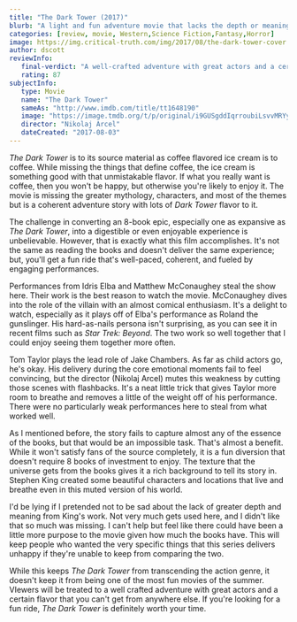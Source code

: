 ```yaml
---
title: "The Dark Tower (2017)"
blurb: "A light and fun adventure movie that lacks the depth or meaning of the novels."
categories: [review, movie, Western,Science Fiction,Fantasy,Horror]
image: https://img.critical-truth.com/img/2017/08/the-dark-tower-cover.jpg
author: dscott
reviewInfo:
   final-verdict: "A well-crafted adventure with great actors and a certain flavor that you can't get from anywhere else."
   rating: 87
subjectInfo:
   type: Movie
   name: "The Dark Tower"
   sameAs: "http://www.imdb.com/title/tt1648190"
   image: "https://image.tmdb.org/t/p/original/i9GUSgddIqrroubiLsvvMRYyRy0.jpg"
   director: "Nikolaj Arcel"
   dateCreated: "2017-08-03"
---
```



*The Dark Tower* is to its source material as coffee flavored ice cream is to coffee. While missing the things that define coffee, the ice cream is something good with that unmistakable flavor. If what you really want is coffee, then you won't be happy, but otherwise you're likely to enjoy it. The movie is missing the greater mythology, characters, and most of the themes but is a coherent adventure story with lots of *Dark Tower* flavor to it.

The challenge in converting an 8-book epic, especially one as expansive as *The Dark Tower*, into a digestible or even enjoyable experience is unbelievable. However, that is exactly what this film accomplishes. It's not the same as reading the books and doesn't deliver the same experience; but, you'll get a fun ride that's well-paced, coherent, and fueled by engaging performances.

Performances from Idris Elba and  Matthew McConaughey steal the show here. Their work is the best reason to watch the movie. McConaughey dives into the role of the villain with an almost comical enthusiasm. It's a delight to watch, especially as it plays off of Elba's performance as Roland the gunslinger. His hard-as-nails persona isn't surprising, as you can see it in recent films such as *Star Trek: Beyond*. The two work so well together that I could enjoy seeing them together more often.

Tom Taylor plays the lead role of Jake Chambers. As far as child actors go, he's okay. His delivery during the core emotional moments fail to feel convincing, but the director (Nikolaj Arcel) mutes this weakness by cutting those scenes with flashbacks. It's a neat little trick that gives Taylor more room to breathe and removes a little of the weight off of his performance.  There were no particularly weak performances here to steal from what worked well. 

As I mentioned before, the story fails to capture almost any of the essence of the books, but that would be an impossible task. That's almost a benefit. While it won't satisfy fans of the source completely, it is a fun diversion that doesn't require 8 books of investment to enjoy. The texture that the universe gets from the books gives it a rich background to tell its story in. Stephen King created some beautiful characters and locations that live and breathe even in this muted version of his world.

I'd be lying if I pretended not to be sad about the lack of greater depth and meaning from King's work. Not very much gets used here, and I didn't like that so much was missing. I can't help but feel like there could have been a little more purpose to the movie given how much the books have. This will keep people who wanted the very specific things that this series delivers unhappy if they're unable to keep from comparing the two.

While this keeps *The Dark Tower* from transcending the action genre, it doesn't keep it from being one of the most fun movies of the summer. VIewers will be treated to a well crafted adventure with great actors and a certain flavor that you can't get from anywhere else. If you're looking for a fun ride, *The Dark Tower* is definitely worth your time.